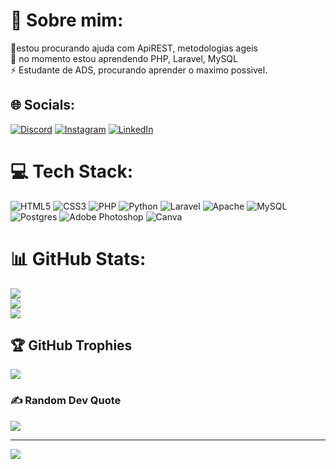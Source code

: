 # 💫 Sobre mim:
🤝estou procurando ajuda com ApiREST, metodologias ageis<br>🌱 no momento estou aprendendo PHP, Laravel, MySQL<br>⚡ Estudante de ADS, procurando aprender o maximo possivel.


## 🌐 Socials:
[![Discord](https://img.shields.io/badge/Discord-%237289DA.svg?logo=discord&logoColor=white)](https://discord.gg/mornock#7998) [![Instagram](https://img.shields.io/badge/Instagram-%23E4405F.svg?logo=Instagram&logoColor=white)](https://instagram.com/https://www.instagram.com/matthsolon/) [![LinkedIn](https://img.shields.io/badge/LinkedIn-%230077B5.svg?logo=linkedin&logoColor=white)](https://linkedin.com/in/https://www.linkedin.com/in/matheus-solon-847ba422a/) 

# 💻 Tech Stack:
![HTML5](https://img.shields.io/badge/html5-%23E34F26.svg?style=flat&logo=html5&logoColor=white) ![CSS3](https://img.shields.io/badge/css3-%231572B6.svg?style=flat&logo=css3&logoColor=white) ![PHP](https://img.shields.io/badge/php-%23777BB4.svg?style=flat&logo=php&logoColor=white) ![Python](https://img.shields.io/badge/python-3670A0?style=flat&logo=python&logoColor=ffdd54) ![Laravel](https://img.shields.io/badge/laravel-%23FF2D20.svg?style=flat&logo=laravel&logoColor=white) ![Apache](https://img.shields.io/badge/apache-%23D42029.svg?style=flat&logo=apache&logoColor=white) ![MySQL](https://img.shields.io/badge/mysql-%2300f.svg?style=flat&logo=mysql&logoColor=white) ![Postgres](https://img.shields.io/badge/postgres-%23316192.svg?style=flat&logo=postgresql&logoColor=white) ![Adobe Photoshop](https://img.shields.io/badge/adobephotoshop-%2331A8FF.svg?style=flat&logo=adobephotoshop&logoColor=white) ![Canva](https://img.shields.io/badge/Canva-%2300C4CC.svg?style=flat&logo=Canva&logoColor=white)
# 📊 GitHub Stats:
![](https://github-readme-stats.vercel.app/api?username=matthsolon&theme=dracula&hide_border=false&include_all_commits=true&count_private=true)<br/>
![](https://github-readme-streak-stats.herokuapp.com/?user=matthsolon&theme=dracula&hide_border=false)<br/>
![](https://github-readme-stats.vercel.app/api/top-langs/?username=matthsolon&theme=dracula&hide_border=false&include_all_commits=true&count_private=true&layout=compact)

## 🏆 GitHub Trophies
![](https://github-profile-trophy.vercel.app/?username=matthsolon&theme=darkhub&no-frame=false&no-bg=false&margin-w=4)

### ✍️ Random Dev Quote
![](https://quotes-github-readme.vercel.app/api?type=vetical&theme=radical)

---
[![](https://visitcount.itsvg.in/api?id=matthsolon&icon=2&color=1)](https://visitcount.itsvg.in)

<!-- Proudly created with GPRM ( https://gprm.itsvg.in ) -->
